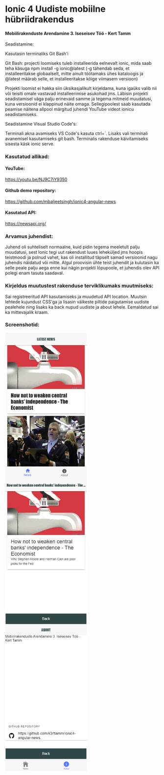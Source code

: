 # Ionic 4 Uudiste mobiilne hübriidrakendus

#### Mobiilirakenduste Arendamine 3. Iseseisev Töö - Kert Tamm

Seadistamine:

Kasutasin terminaliks Git Bash'i

Git Bash: projecti loomiseks tuleb installeerida eelnevalt ionic, mida saab teha käsuga npm install -g ionic@latest
(-g tähendab seda, et installeeritakse globaalselt, mitte ainult töötamaks ühes kataloogis ja @latest määrab selle, et installeeritakse kõige viimasem versioon)

Projekti loomist ei hakka siin üksikasjalikult kirjeldama, kuna igaüks valib nii või teisiti omale vastavad installeerimise asukohad jms. Läbisin projekti seadistamisel väga palju erinevaid samme ja tegema mitmeid muudatusi, kuna versioonid ei klappinud näite omaga. Sellegipoolest saab kasutada peamise näitena allpool märgitud juhendi YouTube videot ionicu seadistamiseks.

Seadistamine Visual Studio Code's:

Terminali akna avamiseks VS Code's kasuta ctrl+`. Lisaks vali terminali avanemisel kasutamiseks git bash. Terminalis rakenduse käivitamiseks sisesta käsk ionic serve.

### Kasutatud allikad: 

#### YouTube: 
https://youtu.be/NJ9C7iY9350

#### Github demo repository: 
https://github.com/mbaljeetsingh/ionic4-angular-news

#### Kasutatud API:

https://newsapi.org/

### Arvamus juhendist:
Juhend oli suhteliselt normaalne, kuid pidin tegema meeletult palju muudatusi, sest Ionic tegi uut rakendust luues leheküljed jms hoopis teistmoodi ja polnud vahet, kas oli installitud täpselt samad versioonid nagu juhendis näidatud või mitte. Algul proovisin ühte teist juhendit ja kulutasin ka selle peale palju aega enne kui nägin projekti lõpupoole, et juhendis olev API polegi enam tasuta saadaval.

### Kirjeldus muutustest rakenduse terviklikumaks muutmiseks:
Sai registreeritud API kasutamiseks ja muudetud API location. Muutsin lehtede kujundust CSS'ga ja lisasin väikeste piltide paigutamise uudiste pealehele ning lisaks ka back nupud uudiste ja about lehele. Eemaldatud sai ka mittevajalik kraam.

### Screenshotid:
<img align="left" width="267" height="476" src="pic1.png">
<img align="left" width="267" height="476" src="pic2.png">
<img align="left" width="267" height="476" src="pic3.png">
